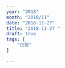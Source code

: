 ```yaml
---
year: "2018"
month: "2018/11"
date: "2018-11-27"
title: "2018-11-27 "
draft: true
tags: [
    "日報"
]

---
```


